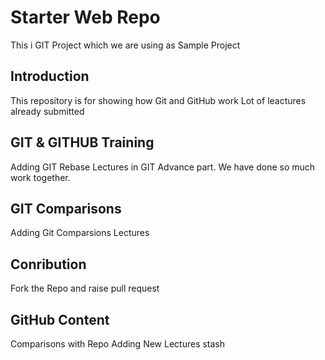# Starter Web Repo
This i GIT Project which we are using as Sample Project
## Introduction
This repository is for showing how Git and GitHub work
Lot of leactures already submitted
## GIT & GITHUB Training
Adding GIT Rebase Lectures in GIT Advance part. We have done  so much work together.

## GIT Comparisons
Adding Git Comparsions Lectures

## Conribution
Fork the Repo and raise pull request

## GitHub Content
Comparisons with Repo
Adding New Lectures stash
